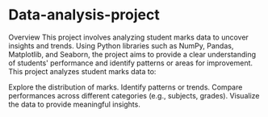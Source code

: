 # Data-analysis-project
Overview
This project involves analyzing student marks data to uncover insights and trends. Using Python libraries such as NumPy, Pandas, Matplotlib, and Seaborn, the project aims to provide a clear understanding of students' performance and identify patterns or areas for improvement.
This project analyzes student marks data to:

Explore the distribution of marks.
Identify patterns or trends.
Compare performances across different categories (e.g., subjects, grades).
Visualize the data to provide meaningful insights.
